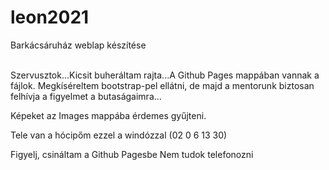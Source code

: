 # leon2021
Barkácsáruház weblap készítése

<br>Szervusztok...Kicsit buheráltam rajta...A Github Pages mappában vannak a fájlok.
Megkíséreltem  bootstrap-pel ellátni, de majd a mentorunk biztosan felhívja a figyelmet a butaságaimra...

Képeket az Images mappába érdemes gyűjteni.

Tele van a hócipőm ezzel a windózzal (02 0 6 13 30)

Figyelj, csináltam a Github Pagesbe
Nem tudok telefonozni